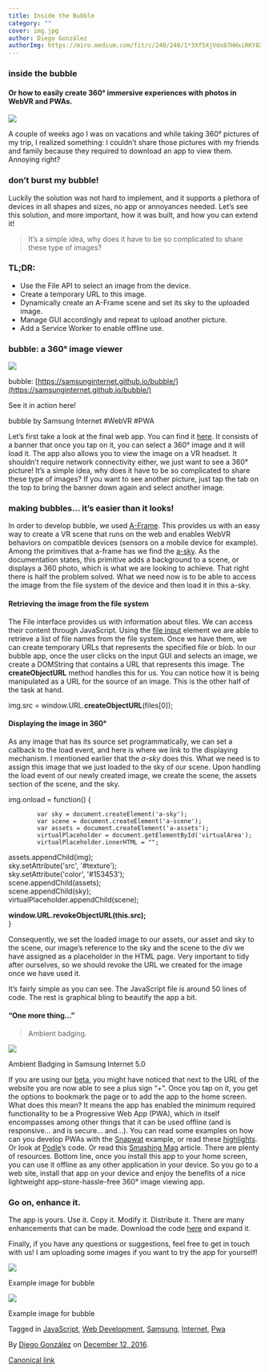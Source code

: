 ```yaml
---
title: Inside the Bubble
category: ""
cover: img.jpg
author: Diego González
authorImg: https://miro.medium.com/fit/c/240/240/1*3Xf5XjVdx87HHxiRKY8X1Q.jpeg
---
```


### inside the bubble

#### Or how to easily create 360° immersive experiences with photos in WebVR and PWAs.

![](https://cdn-images-1.medium.com/max/800/1*a1BSAh7YZ8qBS7X6A-r6Vg.png)

A couple of weeks ago I was on vacations and while taking 360° pictures of my trip, I realized something: I couldn’t share those pictures with my friends and family because they required to download an app to view them. Annoying right?

### don’t burst my bubble!

Luckily the solution was not hard to implement, and it supports a plethora of devices in all shapes and sizes, no app or annoyances needed. Let’s see this solution, and more important, how it was built, and how you can extend it!

> It’s a simple idea, why does it have to be so complicated to share these type of images?

### TL;DR:

*   Use the File API to select an image from the device.
*   Create a temporary URL to this image.
*   Dynamically create an A-Frame scene and set its sky to the uploaded image.
*   Manage GUI accordingly and repeat to upload another picture.
*   Add a Service Worker to enable offline use.

### bubble: a 360° image viewer

![](https://cdn-images-1.medium.com/max/800/1*0Ij6-7AbhQdjo_qf8L4PEw.png)

bubble: [https://samsunginternet.github.io/bubble/](https://samsunginternet.github.io/bubble/)

See it in action here!

bubble by Samsung Internet #WebVR #PWA

Let’s first take a look at the final web app. You can find it [here](https://samsunginternet.github.io/bubble/). It consists of a banner that once you tap on it, you can select a 360° image and it will load it. The app also allows you to view the image on a VR headset. It shouldn’t require network connectivity either, we just want to see a 360° picture! It’s a simple idea, why does it have to be so complicated to share these type of images? If you want to see another picture, just tap the tab on the top to bring the banner down again and select another image.

### making bubbles… it’s easier than it looks!

In order to develop bubble, we used [A-Frame](https://aframe.io/). This provides us with an easy way to create a VR scene that runs on the web and enables WebVR behaviors on compatible devices (sensors on a mobile device for example). Among the primitives that a-frame has we find the [a-sky](https://aframe.io/docs/0.3.0/primitives/a-sky.html). As the documentation states, this primitive adds a background to a scene, or displays a 360 photo, which is what we are looking to achieve. That right there is half the problem solved. What we need now is to be able to access the image from the file system of the device and then load it in this a-sky.

#### Retrieving the image from the file system

The File interface provides us with information about files. We can access their content through JavaScript. Using the [file input](https://samsunginternet.github.io/loti) element we are able to retrieve a list of file names from the file system. Once we have them, we can create temporary URLs that represents the specified file or blob. In our bubble app, once the user clicks on the input GUI and selects an image, we create a DOMString that contains a URL that represents this image. The **createObjectURL** method handles this for us. You can notice how it is being manipulated as a URL for the source of an image. This is the other half of the task at hand.

img.src = window.URL.**createObjectURL**(files\[0\]);

#### Displaying the image in 360°

As any image that has its source set programmatically, we can set a callback to the load event, and here is where we link to the displaying mechanism. I mentioned earlier that the _a-sky_ does this. What we need is to assign this image that we just loaded to the sky of our scene. Upon handling the load event of our newly created image, we create the scene, the assets section of the scene, and the sky.

img.onload = function() {  
              
            var sky = document.createElement('a-sky');  
            var scene = document.createElement('a-scene');  
            var assets = document.createElement('a-assets');  
            virtualPlaceholder = document.getElementById('virtualArea');  
            virtualPlaceholder.innerHTML = "";

assets.appendChild(img);  
            sky.setAttribute('src', '#texture');  
            sky.setAttribute('color', '#153453');  
            scene.appendChild(assets);  
            scene.appendChild(sky);  
            virtualPlaceholder.appendChild(scene);

**window.URL.revokeObjectURL(this.src);**  
        }

Consequently, we set the loaded image to our assets, our asset and sky to the scene, our image’s reference to the sky and the scene to the div we have assigned as a placeholder in the HTML page. Very important to tidy after ourselves, so we should revoke the URL we created for the image once we have used it.

It’s fairly simple as you can see. The JavaScript file is around 50 lines of code. The rest is graphical bling to beautify the app a bit.

#### “One more thing…”

> Ambient badging.

![](https://cdn-images-1.medium.com/max/800/1*yesOGWF6uG_W91F1IlMB9A.png)

Ambient Badging in Samsung Internet 5.0

If you are using our [beta](https://medium.com/samsung-internet-dev/beta-d0f988fb77fb#.osbrc470v), you might have noticed that next to the URL of the website you are now able to see a plus sign “+”. Once you tap on it, you get the options to bookmark the page or to add the app to the home screen. What does this mean? It means the app has enabled the minimum required functionality to be a Progressive Web App (PWA), which in itself encompasses among other things that it can be used offline (and is responsive… and is secure… and…). You can read some examples on how can you develop PWAs with the [Snapwat](https://medium.com/samsung-internet-dev/things-i-learned-making-a-progressive-web-app-for-super-selfies-49e76d154e4f#.uux7tb51g) example, or read these [highlights](https://medium.com/samsung-internet-dev/highlights-from-googles-progressive-web-apps-training-in-london-9856f0876e4f#.twr50qkfv). Or look at [Podle](https://github.com/SamsungInternet/podle)’s code. Or read this [Smashing Mag](https://www.smashingmagazine.com/2016/09/the-building-blocks-of-progressive-web-apps/) article. There are plenty of resources. Bottom line, once you install this app to your home screen, you can use it offline as any other application in your device. So you go to a web site, install that app on your device and enjoy the benefits of a nice lightweight app-store-hassle-free 360° image viewing app.

### Go on, enhance it.

The app is yours. Use it. Copy it. Modify it. Distribute it. There are many enhancements that can be made. Download the code [here](https://github.com/SamsungInternet/bubble) and expand it.

Finally, if you have any questions or suggestions, feel free to get in touch with us! I am uploading some images if you want to try the app for yourself!

![](https://cdn-images-1.medium.com/max/800/1*zfLVDTw3NpMTmGfMFNTP6A.jpeg)

Example image for bubble

![](https://cdn-images-1.medium.com/max/800/1*Ork8_bdujcFBy2vw3WRpcQ.jpeg)

Example image for bubble

Tagged in [JavaScript](https://medium.com/tag/javascript), [Web Development](https://medium.com/tag/web-development), [Samsung](https://medium.com/tag/samsung), [Internet](https://medium.com/tag/internet), [Pwa](https://medium.com/tag/pwa)

By [Diego González](https://medium.com/@diekus) on [December 12, 2016](https://medium.com/p/a43b1e04df9b).

[Canonical link](https://medium.com/@diekus/inside-the-bubble-a43b1e04df9b)

